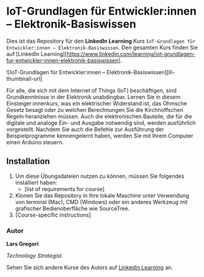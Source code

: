 # IoT-Grundlagen für Entwickler:innen – Elektronik-Basiswissen

Dies ist das Repository für den **LinkedIn Learning** Kurs `IoT-Grundlagen für Entwickler:innen – Elektronik-Basiswissen`. Den gesamten Kurs finden Sie auf [LinkedIn Learning][https://www.linkedin.com/learning/iot-grundlagen-fur-entwickler-innen-elektronik-basiswissen].

![IoT-Grundlagen für Entwickler:innen – Elektronik-Basiswissen][lil-thumbnail-url]

Für alle, die sich mit dem Internet of Things (IoT) beschäftigen, sind Grundkenntnisse in der Elektronik unabdingbar. Lernen Sie in diesem Einsteiger:innenkurs, was ein elektrischer Widerstand ist, das Ohmsche Gesetz besagt oder zu welchen Berechnungen Sie die Kirchhoffschen Regeln heranziehen müssen. Auch die elektronischen Bauteile, die für die digitale und analoge Ein- und Ausgabe notwendig sind, werden ausführlich vorgestellt. Nachdem Sie auch die Befehle zur Ausführung der Beispielprogramme kennengelernt haben, werden Sie mit Ihrem Computer einen Arduino steuern.

## Installation

1. Um diese Übungsdateien nutzen zu können, müssen Sie folgendes installiert haben:
   - [list of requirements for course]
2. Klonen Sie das Repository in Ihre lokale Maschine unter Verwendung von terminal (Mac), CMD (Windows) oder ein anderes Werkzeug mit grafischer Bedienoberfläche wie SourceTree.
3. [Course-specific instructions]

### Autor

**Lars Gregori**

_Technology Strategist_

Sehen Sie sich andere Kurse des Autors auf [LinkedIn Learning](https://www.linkedin.com/learning/instructors/lars-gregori) an.
